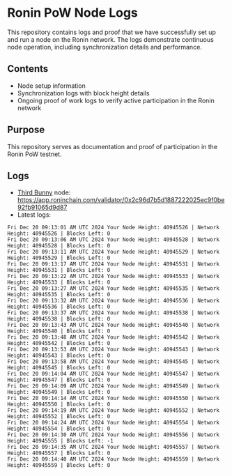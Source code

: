 # Ronin PoW Node Logs

This repository contains logs and proof that we have successfully set up and run a node on the Ronin network. The logs demonstrate continuous node operation, including synchronization details and performance.

## Contents

- Node setup information
- Synchronization logs with block height details
- Ongoing proof of work logs to verify active participation in the Ronin network

## Purpose

This repository serves as documentation and proof of participation in the Ronin PoW testnet.

## Logs

- [Third Bunny](https://thirdbunny.xyz/) node: https://app.roninchain.com/validator/0x2c96d7b5d1887222025ec9f0be92fb91065d9d87
- Latest logs:
```
Fri Dec 20 09:13:01 AM UTC 2024 Your Node Height: 40945526 | Network Height: 40945526 | Blocks Left: 0
Fri Dec 20 09:13:06 AM UTC 2024 Your Node Height: 40945528 | Network Height: 40945528 | Blocks Left: 0
Fri Dec 20 09:13:11 AM UTC 2024 Your Node Height: 40945529 | Network Height: 40945529 | Blocks Left: 0
Fri Dec 20 09:13:17 AM UTC 2024 Your Node Height: 40945531 | Network Height: 40945531 | Blocks Left: 0
Fri Dec 20 09:13:22 AM UTC 2024 Your Node Height: 40945533 | Network Height: 40945533 | Blocks Left: 0
Fri Dec 20 09:13:27 AM UTC 2024 Your Node Height: 40945535 | Network Height: 40945535 | Blocks Left: 0
Fri Dec 20 09:13:32 AM UTC 2024 Your Node Height: 40945536 | Network Height: 40945536 | Blocks Left: 0
Fri Dec 20 09:13:37 AM UTC 2024 Your Node Height: 40945538 | Network Height: 40945538 | Blocks Left: 0
Fri Dec 20 09:13:43 AM UTC 2024 Your Node Height: 40945540 | Network Height: 40945540 | Blocks Left: 0
Fri Dec 20 09:13:48 AM UTC 2024 Your Node Height: 40945542 | Network Height: 40945542 | Blocks Left: 0
Fri Dec 20 09:13:53 AM UTC 2024 Your Node Height: 40945543 | Network Height: 40945543 | Blocks Left: 0
Fri Dec 20 09:13:58 AM UTC 2024 Your Node Height: 40945545 | Network Height: 40945545 | Blocks Left: 0
Fri Dec 20 09:14:04 AM UTC 2024 Your Node Height: 40945547 | Network Height: 40945547 | Blocks Left: 0
Fri Dec 20 09:14:09 AM UTC 2024 Your Node Height: 40945549 | Network Height: 40945549 | Blocks Left: 0
Fri Dec 20 09:14:14 AM UTC 2024 Your Node Height: 40945550 | Network Height: 40945550 | Blocks Left: 0
Fri Dec 20 09:14:19 AM UTC 2024 Your Node Height: 40945552 | Network Height: 40945552 | Blocks Left: 0
Fri Dec 20 09:14:24 AM UTC 2024 Your Node Height: 40945554 | Network Height: 40945554 | Blocks Left: 0
Fri Dec 20 09:14:30 AM UTC 2024 Your Node Height: 40945556 | Network Height: 40945555 | Blocks Left: -1
Fri Dec 20 09:14:35 AM UTC 2024 Your Node Height: 40945557 | Network Height: 40945557 | Blocks Left: 0
Fri Dec 20 09:14:40 AM UTC 2024 Your Node Height: 40945559 | Network Height: 40945559 | Blocks Left: 0
```
